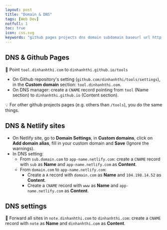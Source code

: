 ```yaml
---
layout: post
title: "Domain & DNS"
tags: [Web Dev]
notfull: 1
toc: true
icon: css.svg
keywords: "github pages projects dns domain subdomain baseurl url http netlify cloudflare namecheap godaddy CNAME TXT A alias pointing forward"
---
```


## DNS & Github Pages

🔅 Point `tool.dinhanhthi.com` to `dinhanhthi.github.io/tools`

- On Github repository's setting (`github.com/dinhanhthi/tools/settings`), in the **Custom domain** section: `tool.dinhanhthi.com`.
- On DNS manager: create a `CNAME` record pointing from `tool` (Name section) to `dinhanhthi.github.io` (Content section).

💡 For other github projects pages (e.g. others than `/tools`), you do the same things.

## DNS & Netlify sites

- On Netlify site, go to **Domain Settings**, in **Custom domains**, click on **Add domain alias**, fill in your custom domain and **Save** (Ignore the warnings).
- In DNS setting:
  - From `sub.domain.com` to `app-name.netlify.com`: create a `CNAME` record with `sub` as **Name** and `app-name.netlify.com` as **Content**.
  - From `domain.com` to `app-name.netlify.com`:
    - Create a `A` record with `domain.com` as **Name** and `104.198.14.52` as **Content**.
    - Create a `CNAME` record with `www` as **Name** and `app-name.netlify.com` as **Content**.

## DNS settings

🔅 Forward all sites in `note.dinhanhthi.com` to `dinhanhthi.com`: create a `CNAME` record with `note` as **Name** and `dinhanhthi.com` as **Content**.

